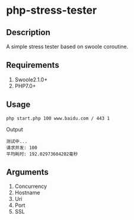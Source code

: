 # php-stress-tester

## Description
A simple stress tester based on swoole coroutine.

## Requirements
1. Swoole2.1.0+
2. PHP7.0+

## Usage
```shell
php start.php 100 www.baidu.com / 443 1
```
Output
```shell
测试中...
请求并发: 100
平均耗时: 192.02973604202毫秒
```

## Arguments
1. Concurrency
2. Hostname
3. Uri
4. Port
5. SSL
